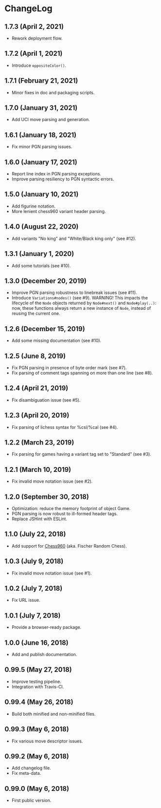 ChangeLog
=========

1.7.3 (April 2, 2021)
---------------------
* Rework deployment flow.

1.7.2 (April 1, 2021)
---------------------
* Introduce `oppositeColor()`.

1.7.1 (February 21, 2021)
-------------------------
* Minor fixes in doc and packaging scripts.

1.7.0 (January 31, 2021)
------------------------
* Add UCI move parsing and generation.

1.6.1 (January 18, 2021)
------------------------
* Fix minor PGN parsing issues.

1.6.0 (January 17, 2021)
------------------------
* Report line index in PGN parsing exceptions.
* Improve parsing resiliency to PGN syntactic errors.

1.5.0 (January 10, 2021)
-----------------------
* Add figurine notation.
* More lenient chess960 variant header parsing.

1.4.0 (August 22, 2020)
-----------------------
* Add variants "No king" and "White/Black king only" (see #12).

1.3.1 (January 1, 2020)
-----------------------
* Add some tutorials (see #10).

1.3.0 (December 20, 2019)
-------------------------
* Improve PGN parsing robustness to linebreak issues (see #11).
* Introduce `Variations#nodes()` (see #9). WARNING! This impacts the lifecycle of the `Node` objects returned by `Node#next()` and
`Node#play(..)`: now, these functions always return a new instance of `Node`, instead of reusing the current one.

1.2.6 (December 15, 2019)
-------------------------
* Add some missing documentation (see #10).

1.2.5 (June 8, 2019)
--------------------
* Fix PGN parsing in presence of byte order mark (see #7).
* Fix parsing of comment tags spanning on more than one line (see #8).

1.2.4 (April 21, 2019)
----------------------
* Fix disambiguation issue (see #5).

1.2.3 (April 20, 2019)
----------------------
* Fix parsing of lichess syntax for %csl/%cal (see #4).

1.2.2 (March 23, 2019)
----------------------
* Fix parsing for games having a variant tag set to "Standard" (see #3).

1.2.1 (March 10, 2019)
----------------------
* Fix invalid move notation issue (see #2).

1.2.0 (September 30, 2018)
--------------------------
* Optimization: reduce the memory footprint of object Game.
* PGN parsing is now robust to ill-formed header tags.
* Replace JSHint with ESLint.

1.1.0 (July 22, 2018)
---------------------
* Add support for [Chess960](https://en.wikipedia.org/wiki/Chess960) (aka. Fischer Random Chess).

1.0.3 (July 9, 2018)
--------------------
* Fix invalid move notation issue (see #1).

1.0.2 (July 7, 2018)
--------------------
* Fix URL issue.

1.0.1 (July 7, 2018)
--------------------
* Provide a browser-ready package.

1.0.0 (June 16, 2018)
---------------------
* Add and publish documentation.

0.99.5 (May 27, 2018)
---------------------
* Improve testing pipeline.
* Integration with Travis-CI.

0.99.4 (May 26, 2018)
---------------------
* Build both minified and non-minified files.

0.99.3 (May 6, 2018)
--------------------
* Fix various move descriptor issues.

0.99.2 (May 6, 2018)
--------------------
* Add changelog file.
* Fix meta-data.

0.99.0 (May 6, 2018)
--------------------
* First public version.
